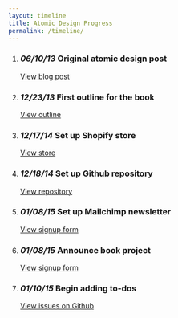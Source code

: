 ```yaml
---
layout: timeline
title: Atomic Design Progress
permalink: /timeline/
---
```


1. ### *06/10/13* Original atomic design post
   [View blog post](http://bradfrost.com/blog/post/atomic-web-design/) 
2. ### *12/23/13* First outline for the book 
   [View outline](https://gist.github.com/bradfrost/c90ef0c63fdc38ad4512)
3. ### *12/17/14* Set up Shopify store
   [View store](http://shop.bradfrost.com/products/atomic-design-ebook)
4. ### *12/18/14* Set up Github repository 
   [View repository](https://github.com/bradfrost/atomic-design/)
5. ### *01/08/15* Set up Mailchimp newsletter 
   [View signup form](http://atomicdesign.bradfrost.com/signup/)
6. ### *01/08/15* Announce book project
   [View signup form](http://bradfrost.com/blog/post/atomic-design-book/)
7. ### *01/10/15* Begin adding to-dos
   [View issues on Github](https://github.com/bradfrost/atomic-design/issues)
